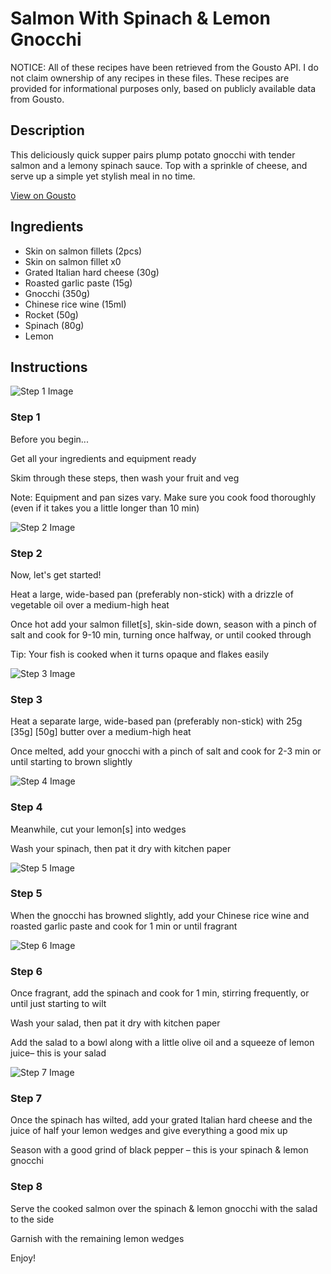 # Salmon With Spinach & Lemon Gnocchi

NOTICE: All of these recipes have been retrieved from the Gousto API. I do not claim ownership of any recipes in these files. These recipes are provided for informational purposes only, based on publicly available data from Gousto.

## Description

This deliciously quick supper pairs plump potato gnocchi with tender salmon and a lemony spinach sauce. Top with a sprinkle of cheese, and serve up a simple yet stylish meal in no time.

[View on Gousto](https://www.gousto.co.uk/recipes/cookbook/10-min-salmon-with-spinach-lemon-gnocchi)

## Ingredients

- Skin on salmon fillets (2pcs)
- Skin on salmon fillet x0
- Grated Italian hard cheese (30g)
- Roasted garlic paste (15g)
- Gnocchi (350g)
- Chinese rice wine (15ml)
- Rocket (50g)
- Spinach (80g)
- Lemon

## Instructions

![Step 1 Image](https://production-media.gousto.co.uk/cms/recipe-step-image/Step-1-1-1622807990459-x200.jpg)

### Step 1

Before you begin...

Get all your ingredients and equipment ready

Skim through these steps, then wash your fruit and veg

Note: Equipment and pan sizes vary. Make sure you cook food thoroughly (even if it takes you a little longer than 10 min)

![Step 2 Image](https://production-media.gousto.co.uk/cms/recipe-step-image/1763.-step-2-x200.jpg)

### Step 2

Now, let's get started!

Heat a large, wide-based pan (preferably non-stick) with a drizzle of vegetable oil over a medium-high heat

Once hot add your salmon fillet[s], skin-side down, season with a pinch of salt and cook for 9-10 min, turning once halfway, or until cooked through

Tip: Your fish is cooked when it turns opaque and flakes easily

![Step 3 Image](https://production-media.gousto.co.uk/cms/recipe-step-image/1763.-step-3-x200.jpg)

### Step 3

Heat a separate large, wide-based pan (preferably non-stick) with 25g <span class="text-purple">[35g]</span><span class="text-danger"> [50g]</span> butter over a medium-high heat

Once melted, add your gnocchi with a pinch of salt and cook for 2-3 min or until starting to brown slightly

![Step 4 Image](https://production-media.gousto.co.uk/cms/recipe-step-image/1763.-step-4-x200.jpg)

### Step 4

Meanwhile, cut your lemon[s] into wedges

Wash your spinach, then pat it dry with kitchen paper

![Step 5 Image](https://production-media.gousto.co.uk/cms/recipe-step-image/1763.-step-5-x200.jpg)

### Step 5

When the gnocchi has browned slightly, add your Chinese rice wine and roasted garlic paste and cook for 1 min or until fragrant

![Step 6 Image](https://production-media.gousto.co.uk/cms/recipe-step-image/1763.-step-6-x200.jpg)

### Step 6

Once fragrant, add the spinach and cook for 1 min, stirring frequently, or until just starting to wilt

Wash your salad, then pat it dry with kitchen paper

Add the salad to a bowl along with a little olive oil and a squeeze of lemon juice– this is your salad

![Step 7 Image](https://production-media.gousto.co.uk/cms/recipe-step-image/1763.-step-7-x200.jpg)

### Step 7

Once the spinach has wilted, add your grated Italian hard cheese and the juice of half your lemon wedges and give everything a good mix up

Season with a good grind of black pepper – this is your spinach & lemon gnocchi

### Step 8

Serve the cooked salmon over the spinach & lemon gnocchi with the salad to the side

Garnish with the remaining lemon wedges

Enjoy!

